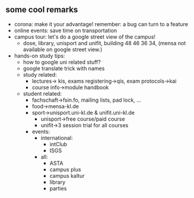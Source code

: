 ## some cool remarks
 - corona: make it your advantage! remember: a bug can turn to a feature
 - online events: save time on transportation
 - campus tour: let's do a google street view of the campus!
    - dose, library, unisport and unifit, building 48 46 36 34, (mensa not available on google street view.)
 - hands-on study tips:
    - how to google uni related stuff?
    - google translate trick with names 
    - study related: 
        - lectures-> kis, exams registering->qis, exam protocols->kai
        - course info->module handbook
    - student related:
        - fachschaft->fsin.fo, mailing lists, pad lock, ...
        - food->mensa-kl.de
        - sport->unisport.uni-kl.de & unifit.uni-kl.de
            - unisport->free course/paid course
            - unifit->3 session trial for all courses
        - events:
            - international:
                - intClub
                - ISGS
            - all:
                - ASTA
                - campus plus
                - campus kaltur
                - library
                - parties